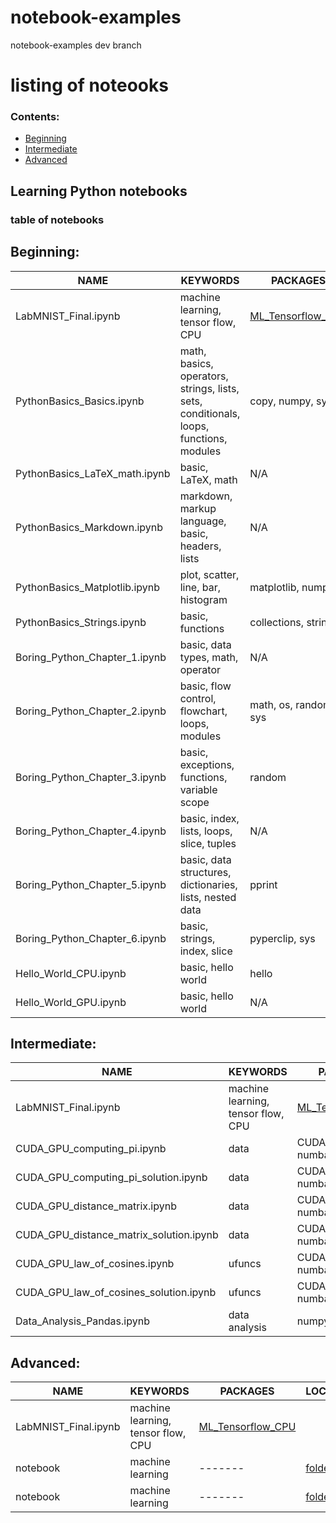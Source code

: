 # notebook-examples
notebook-examples dev branch
# listing of noteooks
### <a name="top">**Contents:**
* [Beginning](#beginning)
* [Intermediate](#intermediate)
* [Advanced](#advanced)
 
## Learning Python notebooks
### table of notebooks

## Beginning: <a name="beginning"></a> 
| **NAME** | **KEYWORDS** | **PACKAGES** | **LOCATION/LINK** |
| ------- |  ------- | ------- |------- |
| LabMNIST_Final.ipynb | machine learning, tensor flow, CPU | [ML_Tensorflow_CPU](https://github.com/sdsc-hpc-training-dev/notebook-examples/tree/main/deep_learning/ML_Tensorflow_CPU) |
| PythonBasics_Basics.ipynb | math, basics, operators, strings, lists, sets, conditionals, loops, functions, modules | copy, numpy, sys | [PythonBasics](https://github.com/sdsc-hpc-training-dev/notebook-examples/tree/main/PythonBasics) |
| PythonBasics_LaTeX_math.ipynb | basic, LaTeX, math  | N/A | [PythonBasics](https://github.com/sdsc-hpc-training-dev/notebook-examples/tree/main/PythonBasics) |
| PythonBasics_Markdown.ipynb | markdown, markup language, basic, headers, lists | N/A | [PythonBasics](https://github.com/sdsc-hpc-training-dev/notebook-examples/tree/main/PythonBasics) |
| PythonBasics_Matplotlib.ipynb | plot, scatter, line, bar, histogram | matplotlib, numpy | [PythonBasics](https://github.com/sdsc-hpc-training-dev/notebook-examples/tree/main/PythonBasics) |
| PythonBasics_Strings.ipynb | basic, functions | collections, string | [PythonBasics](https://github.com/sdsc-hpc-training-dev/notebook-examples/tree/main/PythonBasics) |
| Boring_Python_Chapter_1.ipynb |  basic, data types, math, operator | N/A | [PythonBasics / Boring Python](https://github.com/sdsc-hpc-training-dev/notebook-examples/tree/main/PythonBasics/Boring_Python)|
| Boring_Python_Chapter_2.ipynb |  basic, flow control, flowchart, loops, modules | math, os, random, sys | [PythonBasics / Boring Python](https://github.com/sdsc-hpc-training-dev/notebook-examples/tree/main/PythonBasics/Boring_Python)|
| Boring_Python_Chapter_3.ipynb |  basic, exceptions, functions, variable scope | random | [PythonBasics / Boring Python](https://github.com/sdsc-hpc-training-dev/notebook-examples/tree/main/PythonBasics/Boring_Python)|
| Boring_Python_Chapter_4.ipynb |  basic, index, lists, loops, slice, tuples | N/A | [PythonBasics / Boring Python](https://github.com/sdsc-hpc-training-dev/notebook-examples/tree/main/PythonBasics/Boring_Python)|
| Boring_Python_Chapter_5.ipynb |  basic, data structures, dictionaries, lists, nested data | pprint | [PythonBasics / Boring Python](https://github.com/sdsc-hpc-training-dev/notebook-examples/tree/main/PythonBasics/Boring_Python)|
| Boring_Python_Chapter_6.ipynb |  basic, strings, index, slice | pyperclip, sys | [PythonBasics / Boring Python](https://github.com/sdsc-hpc-training-dev/notebook-examples/tree/main/PythonBasics/Boring_Python)|
| Hello_World_CPU.ipynb |  basic, hello world | hello | [Hello_World](https://github.com/sdsc-hpc-training-dev/notebook-examples/tree/main/Hello_World) |
| Hello_World_GPU.ipynb |  basic, hello world | N/A | [Hello_World](https://github.com/sdsc-hpc-training-dev/notebook-examples/tree/main/Hello_World) |
 
## Intermediate: <a name="intermediate"></a>
| **NAME** | **KEYWORDS** | **PACKAGES** | **LOCATION/LINK** |
| ------- |  ------- | ------- | ------- |
| LabMNIST_Final.ipynb | machine learning, tensor flow, CPU | [ML_Tensorflow_CPU](https://github.com/sdsc-hpc-training-dev/notebook-examples/tree/main/deep_learning/ML_Tensorflow_CPU) |
| CUDA_GPU_computing_pi.ipynb | data | CUDA, math, numba, numpy | [CUDA_GPU](https://github.com/sdsc-hpc-training-dev/notebook-examples/tree/main/CUDA_GPU) |
| CUDA_GPU_computing_pi_solution.ipynb | data | CUDA, math, numba, numpy | [CUDA_GPU](https://github.com/sdsc-hpc-training-dev/notebook-examples/tree/main/CUDA_GPU) |
| CUDA_GPU_distance_matrix.ipynb | data | CUDA, math, numba, numpy | [CUDA_GPU](https://github.com/sdsc-hpc-training-dev/notebook-examples/tree/main/CUDA_GPU) |
| CUDA_GPU_distance_matrix_solution.ipynb | data | CUDA, math, numba, numpy | [CUDA_GPU](https://github.com/sdsc-hpc-training-dev/notebook-examples/tree/main/CUDA_GPU) |
| CUDA_GPU_law_of_cosines.ipynb | ufuncs | CUDA, math, numba, numpy | [CUDA_GPU](https://github.com/sdsc-hpc-training-dev/notebook-examples/tree/main/CUDA_GPU) |
| CUDA_GPU_law_of_cosines_solution.ipynb | ufuncs | CUDA, math, numba, numpy | [CUDA_GPU](https://github.com/sdsc-hpc-training-dev/notebook-examples/tree/main/CUDA_GPU) |
| Data_Analysis_Pandas.ipynb | data analysis | numpy, pandas | [Data_Analysis](https://github.com/sdsc-hpc-training-dev/notebook-examples/tree/main/Data_Analysis) |

## Advanced: <a name="advanced"></a>
| **NAME** | **KEYWORDS** | **PACKAGES** | **LOCATION/LINK** |
| ------- |  ------- | ------- | ------- |
| LabMNIST_Final.ipynb | machine learning, tensor flow, CPU | [ML_Tensorflow_CPU](https://github.com/sdsc-hpc-training-dev/notebook-examples/tree/main/deep_learning/ML_Tensorflow_CPU) |
| notebook | machine learning | ------- | [foldername](URL) |
| notebook | machine learning | ------- | [foldername](URL) |
